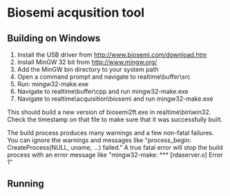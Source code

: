 Biosemi acqusition tool
==========================

Building on Windows
---------------------
1. Install the USB driver from http://www.biosemi.com/download.htm
2. Install MinGW 32 bit from http://www.mingw.org/
3. Add the MinGW bin directory to your system path
4. Open a command prompt and navigate to realtime\buffer\src
5. Run: mingw32-make.exe
6. Navigate to realtime\buffer\cpp and run mingw32-make.exe
7. Navigate to realtime\acquisition\biosemi and run mingw32-make.exe

This should build a new version of biosemi2ft.exe in realtime\bin\win32. Check 
the timestamp on that file to make sure that it was successfully built.

The build process produces many warnings and a few non-fatal failures. You can
ignore the warnings and messages like "process_begin: CreateProcess(NULL, uname, ...) failed."
A true fatal error will stop the build process with an error message like
"mingw32-make: *** [rdaserver.o] Error 1"

Running
-------------------
